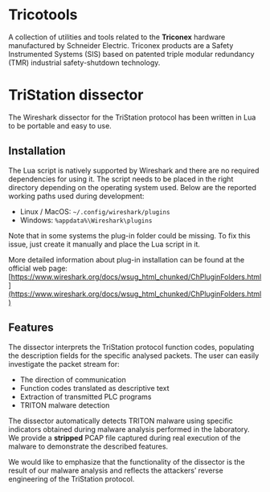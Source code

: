 # Tricotools
A collection of utilities and tools related to the **Triconex** hardware manufactured by Schneider Electric. Triconex products are a Safety Instrumented Systems (SIS) based on patented triple modular redundancy (TMR) industrial safety-shutdown technology.

# TriStation dissector
The Wireshark dissector for the TriStation protocol has been written in Lua to be portable and easy to use.

## Installation
The Lua script is natively supported by Wireshark and there are no required dependencies for using it. The script needs to be placed in the right directory depending on the operating system used. Below are the reported working paths used during development:

* Linux / MacOS: ```~/.config/wireshark/plugins```
* Windows: ```%appdata%\Wireshark\plugins```

Note that in some systems the plug-in folder could be missing. To fix this issue, just create it manually and place the Lua script in it.

More detailed information about plug-in installation can be found at the official web page:
[https://www.wireshark.org/docs/wsug_html_chunked/ChPluginFolders.html](https://www.wireshark.org/docs/wsug_html_chunked/ChPluginFolders.html)

## Features
The dissector interprets the TriStation protocol function codes, populating the description fields for the specific analysed packets. The user can easily investigate the packet stream for:
* The direction of communication
* Function codes translated as descriptive text
* Extraction of transmitted PLC programs
* TRITON malware detection

The dissector automatically detects TRITON malware using specific indicators obtained during malware analysis performed in the laboratory. We provide a **stripped** PCAP file captured during real execution of the malware to demonstrate the described features. 

We would like to emphasize that the functionality of the dissector is the result of our malware analysis and reflects the attackers’ reverse engineering of the TriStation protocol.

